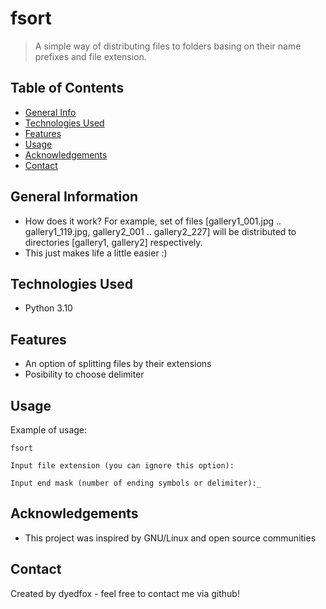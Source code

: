 # fsort
> A simple way of distributing files to folders basing on their name prefixes and file extension.

## Table of Contents
* [General Info](#general-information)
* [Technologies Used](#technologies-used)
* [Features](#features)
* [Usage](#usage)
* [Acknowledgements](#acknowledgements)
* [Contact](#contact)
<!-- * [License](#license) -->


## General Information
- How does it work? For example, set of files \[gallery1_001.jpg .. gallery1_119.jpg, gallery2_001 .. gallery2_227\] will be distributed to directories \[gallery1, gallery2\] respectively.
- This just makes life a little easier :)

<!-- You don't have to answer all the questions - just the ones relevant to your project. -->

## Technologies Used
- Python 3.10

## Features
- An option of splitting files by their extensions
- Posibility to choose delimiter

## Usage
Example of usage:

`fsort`

`Input file extension (you can ignore this option):`

`Input end mask (number of ending symbols or delimiter):_`


## Acknowledgements
- This project was inspired by GNU/Linux and open source communities

## Contact
Created by dyedfox - feel free to contact me via github!


<!-- Optional -->
<!-- ## License -->
<!-- This project is open source and available under the [... License](). -->

<!-- You don't have to include all sections - just the one's relevant to your project -->
